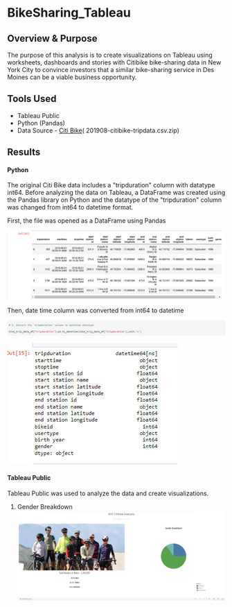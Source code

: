 # BikeSharing_Tableau

## Overview & Purpose

The purpose of this analysis is to create visualizations on Tableau using worksheets, dashboards and stories with Citibike bike-sharing data in New York City to convince investors that a similar bike-sharing service in Des Moines can be a viable business opportunity.

## Tools Used
- Tableau Public
- Python (Pandas)
- Data Source - [Citi Bike](https://ride.citibikenyc.com/system-data)( 201908-citibike-tripdata.csv.zip)

## Results

#### Python

The original Citi Bike data includes a "tripduration" column with datatype int64. Before analyzing the data on Tableau, a DataFrame was created using the Pandas library on Python and the datatype of the "tripduration" column was changed from int64 to datetime format.

First, the file was opened as a DataFrame using Pandas

![df](images/pandas_df.png)

Then, date time column was converted from int64 to datetime

![](images/date_time_code.png)

![datetime](images/date_time.png)

#### Tableau Public

Tableau Public was used to analyze the data and create visualizations.

1. Gender Breakdown
![](images/gender_breakdown.png)




